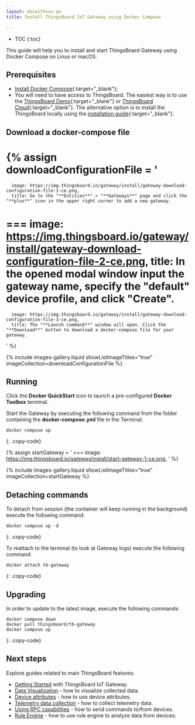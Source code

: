 ```yaml
---
layout: docwithnav-gw
title: Install ThingsBoard IoT Gateway using Docker Compose

---
```


* TOC
{:toc}

This guide will help you to install and start ThingsBoard Gateway using Docker Compose on Linux or macOS.

## Prerequisites

- [Install Docker Compose](https://docs.docker.com/compose/){:target="_blank"};
- You will need to have access to ThingsBoard. The easiest way is to use the [ThingsBoard Demo](https://demo.thingsboard.io/){:target="_blank"} or [ThingsBoard Cloud](https://thingsboard.cloud){:target="_blank"}.
The alternative option is to install the ThingsBoard locally using the [installation guide](https://thingsboard.io/docs/user-guide/install/installation-options/){:target="_blank"}.

## Download a docker-compose file

{% assign downloadConfigurationFile = '
   ===
      image: https://img.thingsboard.io/gateway/install/gateway-download-configuration-file-1-ce.png,
      title: Go to the "**Entities**" > "**Gateways**" page and click the "**plus**" icon in the upper right corner to add a new gateway.
   ===
      image: https://img.thingsboard.io/gateway/install/gateway-download-configuration-file-2-ce.png,
      title: In the opened modal window input the gateway name, specify the "**default**" device profile, and click "**Create**".
   ===
      image: https://img.thingsboard.io/gateway/install/gateway-download-configuration-file-3-ce.png,
      title: The "**Launch command**" window will open. Click the "**Download**" button to download a docker-compose file for your gateway.
'
%}

{% include images-gallery.liquid showListImageTitles="true" imageCollection=downloadConfigurationFile %}

## Running

Click the **Docker QuickStart** icon to launch a pre-configured **Docker Toolbox** terminal.

Start the Gateway by executing the following command from the folder containing the **docker-compose.yml** file in the Terminal:

```
docker compose up
```
{: .copy-code}

{% assign startGateway = '
    ===
        image: https://img.thingsboard.io/gateway/install/start-gateway-1-ce.png,
'
%}

{% include images-gallery.liquid showListImageTitles="true" imageCollection=startGateway %}

## Detaching commands

To detach from session (the container will keep running in the background) execute the following command:

```
docker compose up -d
```
{: .copy-code}

To reattach to the terminal (to look at Gateway logs) execute the following command:

```
docker attach tb-gateway
```
{: .copy-code}

## Upgrading

In order to update to the latest image, execute the following commands:

```
docker compose down
docker pull thingsboard/tb-gateway
docker compose up
```
{: .copy-code}

## Next steps

Explore guides related to main ThingsBoard features:

 - [Getting Started](/docs/iot-gateway/getting-started/) with ThingsBoard IoT Gateway.
 - [Data Visualization](/docs/user-guide/visualization/) - how to visualize collected data.
 - [Device attributes](/docs/user-guide/attributes/) - how to use device attributes.
 - [Telemetry data collection](/docs/user-guide/telemetry/) - how to collect telemetry data.
 - [Using RPC capabilities](/docs/user-guide/rpc/) - how to send commands to/from devices.
 - [Rule Engine](/docs/user-guide/rule-engine/) - how to use rule engine to analyze data from devices.
